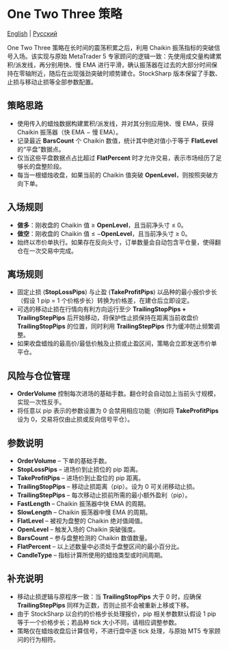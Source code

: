 # One Two Three 策略
[English](README.md) | [Русский](README_ru.md)

One Two Three 策略在长时间的震荡积累之后，利用 Chaikin 振荡指标的突破信号入场。该实现与原始 MetaTrader 5 专家顾问的逻辑一致：先使用成交量构建累积/派发线，再分别用快、慢 EMA 进行平滑，确认振荡器在过去的大部分时间保持在零轴附近，随后在出现强劲突破时顺势建仓。StockSharp 版本保留了手数、止损与移动止损等全部参数配置。

## 策略思路

- 使用传入的蜡烛数据构建累积/派发线，并对其分别应用快、慢 EMA，获得 Chaikin 振荡器（快 EMA − 慢 EMA）。
- 记录最近 **BarsCount** 个 Chaikin 数值，统计其中绝对值小于等于 **FlatLevel** 的“平盘”数据点。
- 仅当这些平盘数据点占比超过 **FlatPercent** 时才允许交易，表示市场经历了足够长的盘整阶段。
- 每当一根蜡烛收盘，如果当前的 Chaikin 值突破 **OpenLevel**，则按照突破方向下单。

## 入场规则

- **做多**：刚收盘的 Chaikin 值 ≥ **OpenLevel**，且当前净头寸 ≤ 0。
- **做空**：刚收盘的 Chaikin 值 ≤ −**OpenLevel**，且当前净头寸 ≥ 0。
- 始终以市价单执行。如果存在反向头寸，订单数量会自动包含平仓量，使得翻仓在一次交易中完成。

## 离场规则

- 固定止损 (**StopLossPips**) 与止盈 (**TakeProfitPips**) 以品种的最小报价步长（假设 1 pip = 1 个价格步长）转换为价格差，在建仓后立即设定。
- 可选的移动止损在行情向有利方向运行至少 **TrailingStopPips + TrailingStepPips** 后开始移动，将保护性止损保持在距离当前收盘价 **TrailingStopPips** 的位置，同时利用 **TrailingStepPips** 作为缓冲防止频繁调整。
- 如果收盘蜡烛的最高价/最低价触及止损或止盈区间，策略会立即发送市价单平仓。

## 风险与仓位管理

- **OrderVolume** 控制每次进场的基础手数。翻仓时会自动加上当前头寸规模，实现一次性反手。
- 将任意以 pip 表示的参数设置为 0 会禁用相应功能（例如将 **TakeProfitPips** 设为 0，交易将仅由止损或反向信号平仓）。

## 参数说明

- **OrderVolume** – 下单的基础手数。
- **StopLossPips** – 进场价到止损位的 pip 距离。
- **TakeProfitPips** – 进场价到止盈位的 pip 距离。
- **TrailingStopPips** – 移动止损距离（pip）。设为 0 可关闭移动止损。
- **TrailingStepPips** – 每次移动止损前所需的最小额外盈利（pip）。
- **FastLength** – Chaikin 振荡器中快 EMA 的周期。
- **SlowLength** – Chaikin 振荡器中慢 EMA 的周期。
- **FlatLevel** – 被视为盘整的 Chaikin 绝对值阈值。
- **OpenLevel** – 触发入场的 Chaikin 突破强度。
- **BarsCount** – 参与盘整检测的 Chaikin 数值数量。
- **FlatPercent** – 以上述数量中必须处于盘整区间的最小百分比。
- **CandleType** – 指标计算所使用的蜡烛类型或时间周期。

## 补充说明

- 移动止损逻辑与原程序一致：当 **TrailingStopPips** 大于 0 时，应确保 **TrailingStepPips** 同样为正数，否则止损不会被重新上移或下移。
- 由于 StockSharp 以合约的价格步长处理报价，pip 相关参数默认假设 1 pip 等于一个价格步长；若品种 tick 大小不同，请相应调整参数。
- 策略仅在蜡烛收盘后计算信号，不进行盘中逐 tick 处理，与原始 MT5 专家顾问的行为相符。
